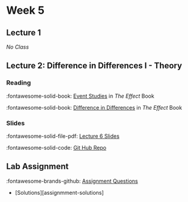 # Week 5

## Lecture 1

*No Class*

## Lecture 2:  Difference in Differences I - Theory

### Reading

 :fontawesome-solid-book: [Event Studies](https://theeffectbook.net/ch-EventStudies.html) in *The Effect* Book

 :fontawesome-solid-book: [Difference in Differences](https://theeffectbook.net/ch-DifferenceinDifference.html) in *The Effect* Book

### Slides

:fontawesome-solid-file-pdf: [Lecture 6 Slides][l06-student]

:fontawesome-solid-code:  [Git Hub Repo][l06-code]


<!-- :fontawesome-solid-file-pdf: [Lecture 6A Slides][l06a-student] -->

## Lab Assignment

:fontawesome-brands-github: [Assignment Questions][assignment]

* [Solutions][assignmment-solutions]

[assignment]: https://github.com/tisem-digital-marketing/smwa-lab-abtest-nextsteps/

<!-- No Lab this week due to **Ascension** Public Holidays. -->

[l06-student]: ../assets/lectures/week-05/l06_did_student.pdf
[l06a-student]: ../assets/lectures/week-05/l06a-did_applications.pdf
[l06-code]: https://github.com/tisem-digital-marketing/smwa-quasiexp-did-code
[assignment-solutions]: ../assets/labs/smwa_lab_ab_nextsteps_solution.html
